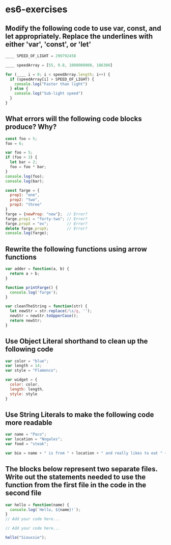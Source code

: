 # es6-exercises

## Modify the following code to use var, const, and let appropriately. Replace the underlines with either 'var', 'const', or 'let'

```js
____ SPEED_OF_LIGHT = 299792458

____ speedArray = [55, 9.8, 1000000000, 186300]

for (____ i = 0; i < speedArray.length; i++) {
  if (speedArray[i] > SPEED_OF_LIGHT) {
    console.log("Faster than light")
  } else {
    console.log("Sub-light speed")
  }
}
```

## What errors will the following code blocks produce? Why?

```js
const foo = 5;
foo = 6;
```
```js
var foo = 5;
if (foo > 3) {
  let bar = 2;
  foo = foo * bar;
}
console.log(foo);
console.log(bar);
```
```js
const farge = {
  prop1: "one",
  prop2: "two",
  prop3: "three"
}
farge = {newProp: "new"};  // Error?
farge.prop1 = "forty-two"; // Error?
farge.propX = "ex";        // Error?
delete farge.propX;        // Error?
console.log(farge);
```

## Rewrite the following functions using arrow functions

```js
var adder = function(a, b) {
  return a + b;
}
```
```js
function printFarge() {
  console.log('farge');
}
```
```js
var cleanTheString = function(str) {
  let newStr = str.replace(/\s/g, '');
  newStr = newStr.toUpperCase();
  return newStr;
}
```

## Use Object Literal shorthand to clean up the following code

```js
var color = "blue";
var length = 14;
var style = "Flamenco";

var widget = {
  color: color,
  length: length,
  style: style
}
```

## Use String Literals to make the following code more readable

```js
var name = "Paco";
var location = "Nogales";
var food = "steak";

var bio = name + " is from " + location + " and really likes to eat " + food;
```

## The blocks below represent two separate files. Write out the statements needed to use the function from the first file in the code in the second file

```js
var hello = function(name) {
  console.log(`Hello, ${name}!`);
}
// Add your code here...

```
```js
// Add your code here...

hello("Siouxsie");
```
